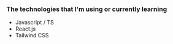 ### The technologies that I'm using or currently learning 

- Javascript / TS
- React.js
- Tailwind CSS


